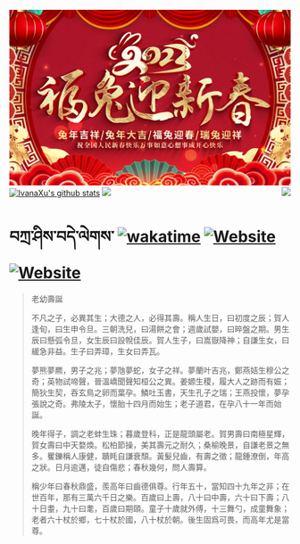 ![](./Source/5eecf35f693f168adc0bc5ad06da35ad.jpg)[![IvanaXu's github stats](https://github-readme-stats.vercel.app/api?username=IvanaXu&theme=codeSTACKr)](https://github.com/anuraghazra/github-readme-stats)
<img align="right" src="https://github-readme-stats.vercel.app/api/top-langs/?username=IvanaXu&langs_count=8&theme=codeSTACKr" />
<img src="https://github-readme-stats.vercel.app/api/wakatime?username=IvanaXu&layout=compact&langs_count=8&theme=codeSTACKr&custom_title=Programming&nbsp;Times&nbsp;(Since&nbsp;Jul.29.2021)" />
# བཀྲ་ཤིས་བདེ་ལེགས་	[![wakatime](https://wakatime.com/badge/user/5043ee4a-e361-4607-9d47-d557f2005d05.svg)](https://wakatime.com/@5043ee4a-e361-4607-9d47-d557f2005d05)	[![Website](https://img.shields.io/website?label=tianchi&up_color=orange&up_message=IvanaXu&url=https%3A%2F%2Fshields.io)](https://tianchi.aliyun.com/home/science/scienceDetail?userId=1095279182618)	[![Website](https://img.shields.io/website?label=yuque&up_color=green&up_message=IvanaXu&url=https%3A%2F%2Fshields.io)](https://www.yuque.com/ivanaxu)
> 老幼壽誕
> 
> 不凡之子，必異其生；大德之人，必得其壽。稱人生日，曰初度之辰；賀人逢旬，曰生申令旦。三朝洗兒，曰湯餅之會；週歲試嬰，曰晬盤之期。男生辰曰懸弧令旦，女生辰曰設帨佳辰。賀人生子，曰嵩嶽降神；自謙生女，曰緩急非益。生子曰弄璋，生女曰弄瓦。
> 
> 夢熊夢羆，男子之兆；夢虺夢蛇，女子之祥。夢蘭叶吉兆，鄭燕姞生穆公之奇；英物試啼聲，晉溫嶠聞聲知桓公之異。姜嫄生稷，履大人之跡而有娠；簡狄生契，吞玄鳥之卵而葉孕。鱗吐玉書，天生孔子之瑞；王燕投懷，夢孕張說之奇。弗陵太子，懷胎十四月而始生；老子道君，在孕八十一年而始誕。
> 
> 晚年得子，調之老蚌生珠；暮歲登科，正是龍頭屬老。賀男壽曰南極星輝，賀女壽曰中天婺煥。松柏節操，美其壽元之耐久；桑榆晚景，自謙老景之無多。矍鑠稱人康健，聵眊自謙衰頹。黃髮兒齒，有壽之徵；龍鍾潦倒，年高之狀。日月逾邁，徒自傷悲；春秋幾何，問人壽算。
> 
> 稱少年曰春秋鼎盛，羨高年曰齒德俱尊。行年五十，當知四十九年之非；在世百年，那有三萬六千日之樂。百歲曰上壽，八十曰中壽，六十曰下壽；八十日耋，九十曰耄，百歲曰期頤。童子十歲就外傅，十三舞勺，成童舞象；老者六十杖於鄉，七十杖於國，八十杖於朝。後生固爲可畏，而高年尤是當尊。
>